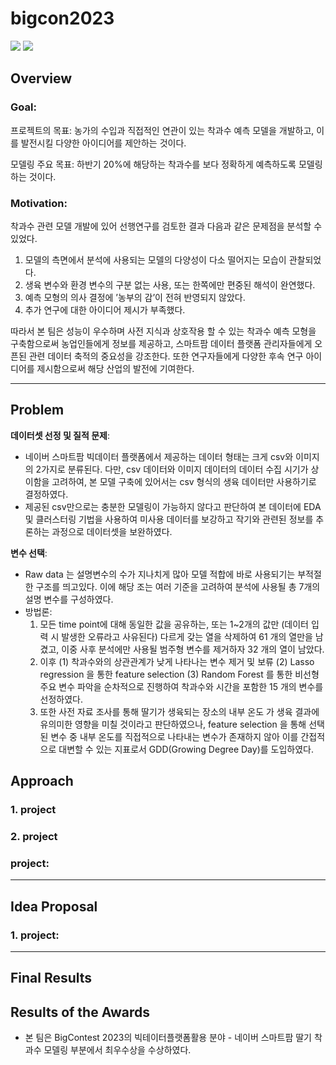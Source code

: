 # bigcon2023

<div>
<img src="https://img.shields.io/badge/PyTorch-EE4C2C?style=for-the-badge&logo=Pytorch&logoColor=white">
<img src="https://img.shields.io/badge/Python-3776AB?style=for-the-badge&logo=Python&logoColor=white">

</div>

## Overview

### Goal:

프로젝트의 목표: 농가의 수입과 직접적인 연관이 있는 착과수 예측 모델을 개발하고, 이를 발전시킬 다양한 아이디어를 제안하는 것이다.

모델링 주요 목표: 하반기 20%에 해당하는 착과수를 보다 정확하게 예측하도록 모델링하는 것이다. 

### Motivation:

착과수 관련 모델 개발에 있어 선행연구를 검토한 결과 다음과 같은 문제점을 분석할 수 있었다. 
1. 모델의 측면에서 분석에 사용되는 모델의 다양성이 다소 떨어지는 모습이 관찰되었다.
2. 생육 변수와 환경 변수의 구분 없는 사용, 또는 한쪽에만 편중된 해석이 완연했다.
3. 예측 모형의 의사 결정에 ’농부의 감’이 전혀 반영되지 않았다.
4. 추가 연구에 대한 아이디어 제시가 부족했다.

따라서 본 팀은 성능이 우수하며 사전 지식과 상호작용 할 수 있는 착과수 예측 모형을 구축함으로써 농업인들에게 정보를 제공하고, 스마트팜 데이터 플랫폼 관리자들에게 오픈된 관련 데이터 축적의 중요성을 강조한다. 또한 연구자들에게 다양한 후속 연구 아이디어를 제시함으로써 해당 산업의 발전에 기여한다.


---

## Problem

**데이터셋 선정 및 질적 문제**: 

- 네이버 스마트팜 빅데이터 플랫폼에서 제공하는 데이터 형태는 크게 csv와 이미지의 2가지로 분류된다. 다만, csv 데이터와 이미지 데이터의 데이터 수집 시기가 상이함을 고려하여, 본 모델 구축에 있어서는 csv 형식의 생육 데이터만 사용하기로 결정하였다.
- 제공된 csv만으로는 충분한 모델링이 가능하지 않다고 판단하여 본 데이터에 EDA 및 클러스터링 기법을 사용하여 미사용 데이터를 보강하고 작기와 관련된 정보를 추론하는 과정으로 데이터셋을 보완하였다.

**변수 선택**:   
- Raw data 는 설명변수의 수가 지나치게 많아 모델 적합에 바로 사용되기는 부적절한 구조를 띄고있다. 이에 해당 조는 여러 기준을 고려하여 분석에 사용될 총 7개의 설명 변수를 구성하였다.
- 방법론:
  1. 모든 time point에 대해 동일한 값을 공유하는, 또는 1~2개의 값만 (데이터 입력 시 발생한 오류라고 사유된다) 다르게 갖는 열을 삭제하여 61 개의 열만을 남겼고, 이중 사후 분석에만 사용될 범주형 변수를 제거하자 32 개의 열이 남았다.
  2. 이후 (1) 착과수와의 상관관계가 낮게 나타나는 변수 제거 및 보류 (2) Lasso regression 을 통한 feature selection (3) Random Forest 를 통한 비선형 주요 변수 파악을 순차적으로 진행하여 착과수와 시간을 포함한 15 개의 변수를 선정하였다.
  3. 또한 사전 자료 조사를 통해 딸기가 생육되는 장소의 내부 온도 가 생육 결과에 유의미한 영향을 미칠 것이라고 판단하였으나, feature selection 을 통해 선택된 변수 중 내부 온도를 직접적으로 나타내는 변수가 존재하지 않아 이를 간접적으로 대변할 수 있는 지표로서 GDD(Growing Degree Day)를 도입하였다.


## Approach

### 1. **project**


### 2. **project**

### **project**:

---

## Idea Proposal


### 1. **project**:


---

## Final Results


## Results of the Awards
- 본 팀은 BigContest 2023의 빅테이터플랫폼활용 분야 - 네이버 스마트팜 딸기 착과수 모델링 부분에서 최우수상을 수상하였다. 
